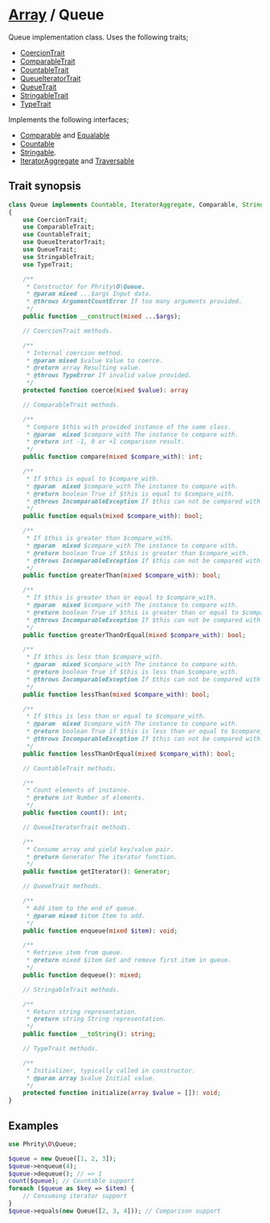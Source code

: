 # [Array](../Array.md) / Queue

Queue implementation class. Uses the following traits;

* [CoercionTrait](CoercionTrait.md)
* [ComparableTrait](ComparableTrait.md)
* [CountableTrait](CountableTrait.md)
* [QueueIteratorTrait](QueueIteratorTrait.md)
* [QueueTrait](QueueTrait.md)
* [StringableTrait](StringableTrait.md)
* [TypeTrait](TypeTrait.md)

Implements the following interfaces;

* [Comparable](https://github.com/sirn-se/phrity-comparison) and [Equalable](https://github.com/sirn-se/phrity-comparison)
* [Countable](https://www.php.net/manual/en/class.countable.php)
* [Stringable](https://www.php.net/manual/en/class.stringable).
* [IteratorAggregate](https://www.php.net/manual/en/class.iterator.php) and [Traversable](https://www.php.net/manual/en/class.traversable.php)

## Trait synopsis

```php
class Queue implements Countable, IteratorAggregate, Comparable, Stringable
{
    use CoercionTrait;
    use ComparableTrait;
    use CountableTrait;
    use QueueIteratorTrait;
    use QueueTrait;
    use StringableTrait;
    use TypeTrait;

    /**
     * Constructor for Phrity\O\Queue.
     * @param mixed ...$args Input data.
     * @throws ArgumentCountError If too many arguments provided.
     */
    public function __construct(mixed ...$args);

    // CoercionTrait methods.

    /**
     * Internal coercion method.
     * @param mixed $value Value to coerce.
     * @return array Resulting value.
     * @throws TypeError If invalid value provided.
     */
    protected function coerce(mixed $value): array

    // ComparableTrait methods.

    /**
     * Compare $this with provided instance of the same class.
     * @param  mixed $compare_with The instance to compare with.
     * @return int -1, 0 or +1 comparison result.
     */
    public function compare(mixed $compare_with): int;

    /**
     * If $this is equal to $compare_with.
     * @param  mixed $compare_with The instance to compare with.
     * @return boolean True if $this is equal to $compare_with.
     * @throws IncomparableException If $this can not be compared with $compare_with.
     */
    public function equals(mixed $compare_with): bool;

    /**
     * If $this is greater than $compare_with.
     * @param  mixed $compare_with The instance to compare with.
     * @return boolean True if $this is greater than $compare_with.
     * @throws IncomparableException If $this can not be compared with $compare_with.
     */
    public function greaterThan(mixed $compare_with): bool;

    /**
     * If $this is greater than or equal to $compare_with.
     * @param  mixed $compare_with The instance to compare with.
     * @return boolean True if $this is greater than or equal to $compare_with.
     * @throws IncomparableException If $this can not be compared with $compare_with.
     */
    public function greaterThanOrEqual(mixed $compare_with): bool;

    /**
     * If $this is less than $compare_with.
     * @param  mixed $compare_with The instance to compare with.
     * @return boolean True if $this is less than $compare_with.
     * @throws IncomparableException If $this can not be compared with $compare_with.
     */
    public function lessThan(mixed $compare_with): bool;

    /**
     * If $this is less than or equal to $compare_with.
     * @param  mixed $compare_with The instance to compare with.
     * @return boolean True if $this is less than or equal to $compare_with.
     * @throws IncomparableException If $this can not be compared with $compare_with.
     */
    public function lessThanOrEqual(mixed $compare_with): bool;

    // CountableTrait methods.

    /**
     * Count elements of instance.
     * @return int Number of elements.
     */
    public function count(): int;

    // QueueIteratorTrait methods.

    /**
     * Consume array and yield key/value pair.
     * @return Generator The iterator function.
     */
    public function getIterator(): Generator;

    // QueueTrait methods.

    /**
     * Add item to the end of queue.
     * @param mixed $item Item to add.
     */
    public function enqueue(mixed $item): void;

    /**
     * Retrieve item from queue.
     * @return mixed $item Get and remove first item in queue.
     */
    public function dequeue(): mixed;

    // StringableTrait methods.

    /**
     * Return string representation.
     * @return string String representation.
     */
    public function __toString(): string;

    // TypeTrait methods.

    /**
     * Initializer, typically called in constructor.
     * @param array $value Initial value.
     */
    protected function initialize(array $value = []): void;
}
```

## Examples

```php
use Phrity\O\Queue;

$queue = new Queue([1, 2, 3]);
$queue->enqueue(4);
$queue->dequeue(); // => 1
count($queue); // Countable support
foreach ($queue as $key => $item) {
    // Consuming iterator support
}
$queue->equals(new Queue([2, 3, 4])); // Comparison support
```
